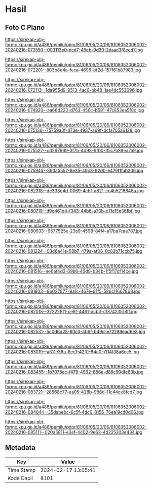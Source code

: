 # Hasil

## Foto C Plano

https://sirekap-obj-formc.kpu.go.id/a486/pemilu/pdpr/81/06/05/20/06/8106052006002-20240216-073550--003113e0-dcd7-45eb-9d30-2daad3f8ccd7.jpg

https://sirekap-obj-formc.kpu.go.id/a486/pemilu/pdpr/81/06/05/20/06/8106052006002-20240216-072201--803b8e4a-feca-4696-bf2d-157f61b87983.jpg

https://sirekap-obj-formc.kpu.go.id/a486/pemilu/pdpr/81/06/05/20/06/8106052006002-20240216-073113--1da955d9-9513-4ac6-bb48-1ae4dc553696.jpg

https://sirekap-obj-formc.kpu.go.id/a486/pemilu/pdpr/81/06/05/20/06/8106052006002-20240216-074820--aa66d220-d763-456c-b581-47c853ea5f8c.jpg

https://sirekap-obj-formc.kpu.go.id/a486/pemilu/pdpr/81/06/05/20/06/8106052006002-20240216-075136--75759a0f-d73e-4937-a69f-dcfa705a6138.jpg

https://sirekap-obj-formc.kpu.go.id/a486/pemilu/pdpr/81/06/05/20/06/8106052006002-20240216-075527--cd267669-3f7b-4d93-9fb0-35c7b89ea7a9.jpg

https://sirekap-obj-formc.kpu.go.id/a486/pemilu/pdpr/81/06/05/20/06/8106052006002-20240216-075945--393a5557-8e35-49c3-92d0-e479f1fab206.jpg

https://sirekap-obj-formc.kpu.go.id/a486/pemilu/pdpr/81/06/05/20/06/8106052006002-20240216-082318--de333c4d-0069-4cbf-a821-cc4b5216648a.jpg

https://sirekap-obj-formc.kpu.go.id/a486/pemilu/pdpr/81/06/05/20/06/8106052006002-20240216-080719--d9c461b4-f343-44b8-a70b-c7fe15e36fbf.jpg

https://sirekap-obj-formc.kpu.go.id/a486/pemilu/pdpr/81/06/05/20/06/8106052006002-20240216-080933--9577525e-23a9-4598-84f4-a17ba7caa787.jpg

https://sirekap-obj-formc.kpu.go.id/a486/pemilu/pdpr/81/06/05/20/06/8106052006002-20240216-081224--03d6a41e-58b7-479a-af06-0c82b71ccb75.jpg

https://sirekap-obj-formc.kpu.go.id/a486/pemilu/pdpr/81/06/05/20/06/8106052006002-20240216-081516--ee6af4d3-69b6-45d9-b34b-1f5f17df14ce.jpg

https://sirekap-obj-formc.kpu.go.id/a486/pemilu/pdpr/81/06/05/20/06/8106052006002-20240216-081803--8b027877-9a1c-467e-91f5-586c11667868.jpg

https://sirekap-obj-formc.kpu.go.id/a486/pemilu/pdpr/81/06/05/20/06/8106052006002-20240216-082018--372228f1-ce9f-4461-acb3-c187423518ff.jpg

https://sirekap-obj-formc.kpu.go.id/a486/pemilu/pdpr/81/06/05/20/06/8106052006002-20240216-082531--5c0d6d28-90c0-4b6f-b49d-e72289ead6e3.jpg

https://sirekap-obj-formc.kpu.go.id/a486/pemilu/pdpr/81/06/05/20/06/8106052006002-20240216-083019--a311e36a-8ec1-42f0-84c0-7f14f38a6cc5.jpg

https://sirekap-obj-formc.kpu.go.id/a486/pemilu/pdpr/81/06/05/20/06/8106052006002-20240216-083455--1b7075ec-f479-4962-856e-d89c90dfe83b.jpg

https://sirekap-obj-formc.kpu.go.id/a486/pemilu/pdpr/81/06/05/20/06/8106052006002-20240216-083721--28568c77-aa05-428b-986d-11c44ce8fcd7.jpg

https://sirekap-obj-formc.kpu.go.id/a486/pemilu/pdpr/81/06/05/20/06/8106052006002-20240216-084044--35dabebc-6c5f-4dc6-8156-76ea19cd0d06.jpg

https://sirekap-obj-formc.kpu.go.id/a486/pemilu/pdpr/81/06/05/20/06/8106052006002-20240216-085111--020a5811-e3ef-4402-9e62-4d225303e434.jpg


## Metadata

| Key        | Value               |
| ---------- | ------------------- |
| Time Stamp | 2024-02-17 13:05:41 |
| Kode Dapil | 8101                |




